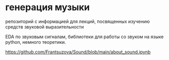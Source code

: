 # генерация музыки

репозиторий с информацией для лекций, посвященных изучению средств звуковой выразительности

EDA по звуковым сигналам, библиотеки для работы со звуком на языке python, немного теоретики.

https://github.com/Frantsuzova/Sound/blob/main/about_sound.ipynb
